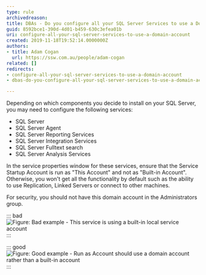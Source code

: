 ```yaml
---
type: rule
archivedreason: 
title: ​DBAs - Do you configure all your SQL Server Services to use a Domain Account rather than a local service account?
guid: 8592bce1-390d-4d01-b459-630c3efea01b
uri: configure-all-your-sql-server-services-to-use-a-domain-account
created: 2019-11-18T19:52:14.0000000Z
authors:
- title: Adam Cogan
  url: https://ssw.com.au/people/adam-cogan
related: []
redirects:
- configure-all-your-sql-server-services-to-use-a-domain-account
- dbas-do-you-configure-all-your-sql-server-services-to-use-a-domain-account-rather-than-a-local-service-account

---
```


Depending on which components you decide to install on your SQL Server, you may need to configure the following services:

* SQL Server
* SQL Server Agent
* SQL Server Reporting Services
* SQL Server Integration Services
* SQL Server Fulltext search
* SQL Server Analysis Services


In the service properties window for these services, ensure that the Service Startup Account is run as "This Account" and not as "Built-in Account". Otherwise, you won't get all the functionality by default such as the ability to use Replication, Linked Servers or connect to other machines.

For security, you should not have this domain account in the Administrators group.

<!--endintro-->


::: bad  
![Figure: Bad example - This service is using a built-in local service account](SQLDatabases\_RunAsAccount\_Bad.png)  
:::


::: good  
![Figure: Good example - Run as Account should use a domain account rather than a built-in account](SQLDatabases\_RunAsAccount.png)  
:::
